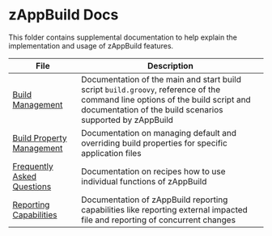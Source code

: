 # zAppBuild Docs

This folder contains supplemental documentation to help explain the implementation and usage of zAppBuild features.

|File|Description|
|-|-|
|[Build Management](BUILD.md)|Documentation of the main and start build script `build.groovy`, reference of the command line options of the build script and documentation of the build scenarios supported by zAppBuild |
|[Build Property Management](FilePropertyManagement.md)|Documentation on managing default and overriding build properties for specific application files|
|[Frequently Asked Questions](HOWTOS.md)|Documentation on recipes how to use individual functions of zAppBuild|
|[Reporting Capabilities](REPORTS.md)|Documentation of zAppBuild reporting capabilities like reporting external impacted file and reporting of concurrent changes|

